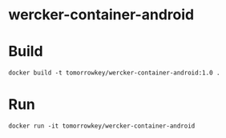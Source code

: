 wercker-container-android
==================


# Build
```
docker build -t tomorrowkey/wercker-container-android:1.0 .
```

# Run
```
docker run -it tomorrowkey/wercker-container-android
```
